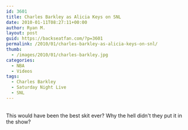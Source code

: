 ```yaml
---
id: 3601
title: Charles Barkley as Alicia Keys on SNL
date: 2010-01-11T08:27:11+00:00
author: Ryan M.
layout: post
guid: https://backseatfan.com/?p=3601
permalink: /2010/01/charles-barkley-as-alicia-keys-on-snl/
thumb:
  - /images/2010/01/charles-barkley.jpg
categories:
  - NBA
  - Videos
tags:
  - Charles Barkley
  - Saturday Night Live
  - SNL
---
```


<div class="entry">
  <p>
    <br /> This would have been the best skit ever? Why the hell didn't they put it in the show?
  </p>
</div>
